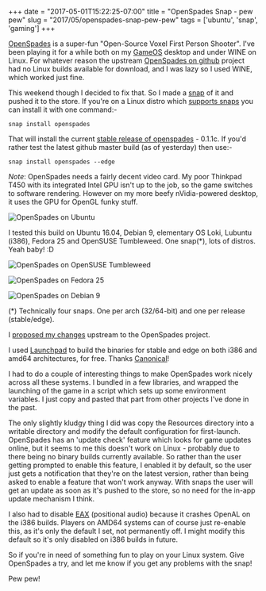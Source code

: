 +++
date = "2017-05-01T15:22:25-07:00"
title = "OpenSpades Snap - pew pew"
slug = "2017/05/openspades-snap-pew-pew"
tags = ['ubuntu', 'snap', 'gaming']
+++


[OpenSpades](http://openspades.yvt.jp/) is a super-fun "Open-Source Voxel First Person Shooter". I've been playing it for a while both on my [GameOS](https://www.microsoft.com/en-gb/windows) desktop and under WINE on Linux. For whatever reason the upstream [OpenSpades on github](https://github.com/yvt/openspades) project had no Linux builds available for download, and I was lazy so I used WINE, which worked just fine.

This weekend though I decided to fix that. So I made a [snap](http://snapcraft.io/) of it and pushed it to the store. If you're on a Linux distro which [supports snaps](https://snapcraft.io/docs/core/install) you can install it with one command:-

    snap install openspades

That will install the current [stable release of openspades](https://github.com/yvt/openspades/releases) - 0.1.1c. If you'd rather test the latest github master build (as of yesterday) then use:-

    snap install openspades --edge

*Note*: OpenSpades needs a fairly decent video card. My poor Thinkpad T450 with its integrated Intel GPU isn't up to the job, so the game switches to software rendering. However on my more beefy nVidia-powered desktop, it uses the GPU for OpenGL funky stuff. 

![OpenSpades on Ubuntu](/blog/images/2017-05-01/ubuntu.png)

I tested this build on Ubuntu 16.04, Debian 9, elementary OS Loki, Lubuntu (i386), Fedora 25 and OpenSUSE Tumbleweed. One snap(*), lots of distros. Yeah baby! :D

![OpenSpades on OpenSUSE Tumbleweed](/blog/images/2017-05-01/opensuse.png)

![OpenSpades on Fedora 25](/blog/images/2017-05-01/fedora.png)

![OpenSpades on Debian 9](/blog/images/2017-05-01/debian.png)

(*) Technically four snaps. One per arch (32/64-bit) and one per release (stable/edge).

I [proposed my changes](https://github.com/yvt/openspades/pull/612) upstream to the OpenSpades project.

I used [Launchpad](http://launchpad.net/) to build the binaries for stable and edge on both i386 and amd64 architectures, for free. Thanks [Canonical](http://canonical.com/)!

I had to do a couple of interesting things to make OpenSpades work nicely across all these systems. I bundled in a few libraries, and wrapped the launching of the game in a script which sets up some environment variables. I just copy and pasted that part from other projects I've done in the past.

The only slightly kludgy thing I did was copy the Resources directory into a writable directory and modify the default configuration for first-launch. OpenSpades has an 'update check' feature which looks for game updates online, but it seems to me this doesn't work on Linux - probably due to there being no binary builds currently available. So rather than the user getting prompted to enable this feature, I enabled it by default, so the user just gets a notification that they're on the latest version, rather than being asked to enable a feature that won't work anyway. With snaps the user will get an update as soon as it's pushed to the store, so no need for the in-app update mechanism I think.

I also had to disable [EAX](https://en.wikipedia.org/wiki/Environmental_Audio_Extensions) (positional audio) because it crashes OpenAL on the i386 builds. Players on AMD64 systems can of course just re-enable this, as it's only the default I set, not permanently off. I might modify this default so it's only disabled on i386 builds in future.

So if you're in need of something fun to play on your Linux system. Give OpenSpades a try, and let me know if you get any problems with the snap!

Pew pew!
